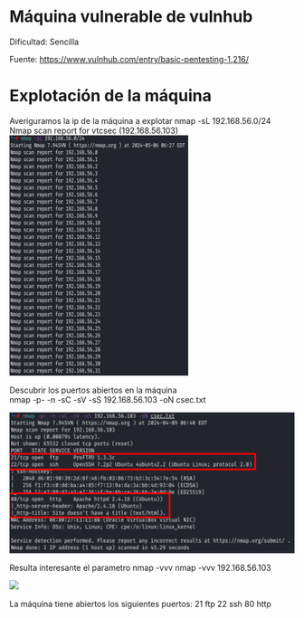 # Máquina vulnerable de vulnhub

Dificultad: 
  Sencilla

Fuente:
  https://www.vulnhub.com/entry/basic-pentesting-1,216/

# Explotación de la máquina

Averiguramos la ip de la máquina a explotar
nmap -sL 192.168.56.0/24 
Nmap scan report for vtcsec (192.168.56.103)
<img src="https://github.com/aguayro/ciberseguridad/blob/a745f89a3fc90a98d3a4f07b21de74ac652dc09a/pentesting/vulnhub/csec/img/nmap-01.png"></img>

Descubrir los puertos abiertos en la máquina<br>
nmap -p- -n -sC -sV -sS 192.168.56.103 -oN csec.txt

<img src="https://github.com/aguayro/ciberseguridad/blob/9d7277331e01053a7b9794343b4afd07f7897f5a/pentesting/vulnhub/csec/img/nmap-02.png"></img>

Resulta interesante el parametro nmap -vvv
nmap -vvv 192.168.56.103 

<img src="https://github.com/aguayro/ciberseguridad/blob/c28dd80a0088efd5d51bc792855d645709b3fe00/pentesting/vulnhub/csec/nmap-03.png"></img>

La máquina tiene abiertos los siguientes puertos:
21 ftp
22 ssh
80 http
